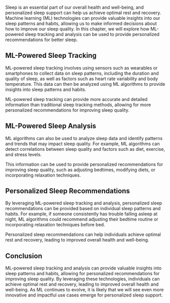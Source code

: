 
Sleep is an essential part of our overall health and well-being, and personalized sleep support can help us achieve optimal rest and recovery. Machine learning (ML) technologies can provide valuable insights into our sleep patterns and habits, allowing us to make informed decisions about how to improve our sleep quality. In this chapter, we will explore how ML-powered sleep tracking and analysis can be used to provide personalized recommendations for better sleep.

ML-Powered Sleep Tracking
-------------------------

ML-powered sleep tracking involves using sensors such as wearables or smartphones to collect data on sleep patterns, including the duration and quality of sleep, as well as factors such as heart rate variability and body temperature. This data can then be analyzed using ML algorithms to provide insights into sleep patterns and habits.

ML-powered sleep tracking can provide more accurate and detailed information than traditional sleep tracking methods, allowing for more personalized recommendations for improving sleep quality.

ML-Powered Sleep Analysis
-------------------------

ML algorithms can also be used to analyze sleep data and identify patterns and trends that may impact sleep quality. For example, ML algorithms can detect correlations between sleep quality and factors such as diet, exercise, and stress levels.

This information can be used to provide personalized recommendations for improving sleep quality, such as adjusting bedtimes, modifying diets, or incorporating relaxation techniques.

Personalized Sleep Recommendations
----------------------------------

By leveraging ML-powered sleep tracking and analysis, personalized sleep recommendations can be provided based on individual sleep patterns and habits. For example, if someone consistently has trouble falling asleep at night, ML algorithms could recommend adjusting their bedtime routine or incorporating relaxation techniques before bed.

Personalized sleep recommendations can help individuals achieve optimal rest and recovery, leading to improved overall health and well-being.

Conclusion
----------

ML-powered sleep tracking and analysis can provide valuable insights into sleep patterns and habits, allowing for personalized recommendations for improving sleep quality. By leveraging these technologies, individuals can achieve optimal rest and recovery, leading to improved overall health and well-being. As ML continues to evolve, it is likely that we will see even more innovative and impactful use cases emerge for personalized sleep support.
